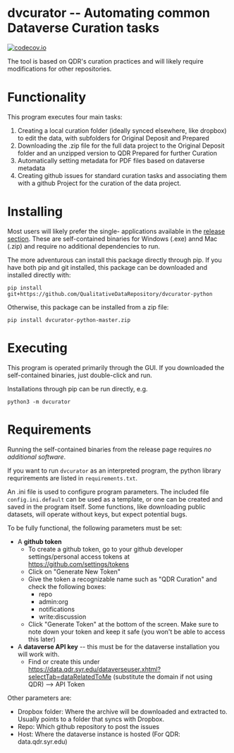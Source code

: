 # dvcurator -- Automating common Dataverse Curation tasks
[![codecov.io](https://codecov.io/gh/QualitativeDataRepository/dvcurator-python/branch/master/graphs/badge.svg?branch=master)](https://app.codecov.io/gh/QualitativeDataRepository/dvcurator-python)

The tool is based on QDR's curation practices and will likely require modifications for other repositories.

# Functionality

This program executes four main tasks:

1. Creating a local curation folder (ideally synced elsewhere, like dropbox) to edit the data, with subfolders for Original Deposit and Prepared 
2. Downloading the .zip file for the full data project to the Original Deposit folder and an unzipped version to QDR Prepared for further Curation
3. Automatically setting metadata for PDF files based on dataverse metadata
4. Creating github issues for standard curation tasks and associating them with a github Project for the curation of the data project.

# Installing

Most users will likely prefer the single- applications available in the [release section](/releases/tag/refs%2Fheads%2Fmaster). These are self-contained binaries for Windows (.exe) annd Mac (.zip) and require no additional dependencies to run.

The more adventurous can install this package directly through pip. If you have both pip and git installed, this package can be downloaded and installed directly with:

`pip install git+https://github.com/QualitativeDataRepository/dvcurator-python`

Otherwise, this package can be installed from a zip file:

`pip install dvcurator-python-master.zip`


# Executing

This program is operated primarily through the GUI. If you downloaded the self-contained binaries, just double-click and run.

Installations through pip can be run directly, e.g.

`python3 -m dvcurator`

# Requirements

Running the self-contained binaries from the release page requires *no additional software*.

If you want to run `dvcurator` as an interpreted program, the python library requrirements are listed in `requirements.txt`.

An .ini file is used to configure program parameters. The included file `config.ini.default` can be used as a template, or one can be created and saved in the program itself. Some functions, like downloading public datasets, will operate without keys, but expect potential bugs.

To be fully functional, the following parameters must be set:
* A **github token**
  * To create a github token, go to your github developer settings/personal access tokens at https://github.com/settings/tokens
  * Click on "Generate New Token"
  * Give the token a recognizable name such as "QDR Curation" and check the following boxes:
    * repo
    * admin:org 
    * notifications
    * write:discussion
  * Click "Generate Token" at the bottom of the screen. Make sure to note down your token and keep it safe (you won't be able to access this later)
* A **dataverse API key** -- this must be for the dataverse installation you will work with.
  * Find or create this under https://data.qdr.syr.edu/dataverseuser.xhtml?selectTab=dataRelatedToMe (substitute the domain if not using QDR) --> API Token

Other parameters are:
- Dropbox folder: Where the archive will be downloaded and extracted to. Usually points to a folder that syncs with Dropbox.
- Repo: Which github repository to post the issues
- Host: Where the dataverse instance is hosted (For QDR: data.qdr.syr.edu)
